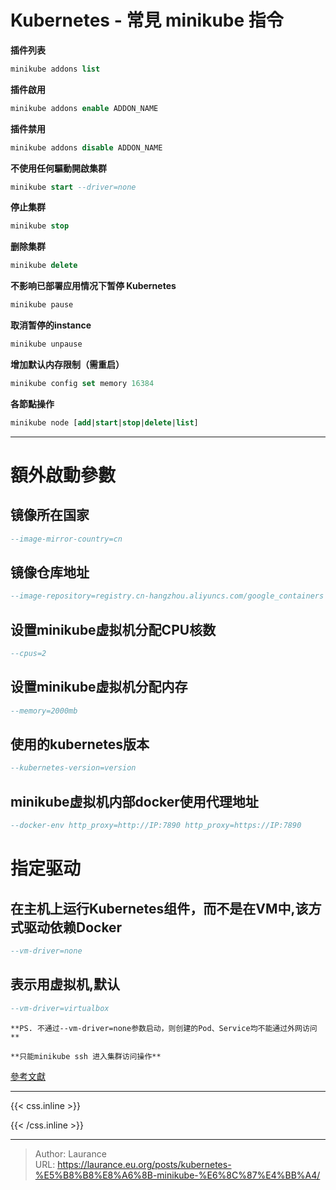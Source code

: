 # Kubernetes - 常見 minikube 指令


**插件列表**

```sql
minikube addons list
```

**插件啟用**

```sql
minikube addons enable ADDON_NAME
```

**插件禁用**

```sql
minikube addons disable ADDON_NAME
```
    
**不使用任何驅動開啟集群**

```sql
minikube start --driver=none
```

**停止集群**

```sql
minikube stop
```
    
**删除集群**

```sql
minikube delete
```

**不影响已部署应用情况下暂停 Kubernetes**

```sql
minikube pause
```
    
**取消暂停的instance**

```sql
minikube unpause
```
    
**增加默认内存限制（需重启）**

```sql
minikube config set memory 16384
```
    
**各節點操作**

```sql
minikube node [add|start|stop|delete|list]
```
    
---------------------------------------------------------------------

**額外啟動參數**
=====

镜像所在国家
---

```sql
--image-mirror-country=cn 
``` 

镜像仓库地址
---
   
```sql
--image-repository=registry.cn-hangzhou.aliyuncs.com/google_containers
```

设置minikube虚拟机分配CPU核数
---
    
```sql
--cpus=2
```

设置minikube虚拟机分配内存
---
    
```sql
--memory=2000mb
```

使用的kubernetes版本
---    

```sql
--kubernetes-version=version
```

minikube虚拟机内部docker使用代理地址
---
    
```sql
--docker-env http_proxy=http://IP:7890 http_proxy=https://IP:7890
```
    
指定驱动
=====

在主机上运行Kubernetes组件，而不是在VM中,该方式驱动依赖Docker
---
    
```sql
--vm-driver=none
```

表示用虚拟机,默认
---
    
```sql
--vm-driver=virtualbox
```
    
`**PS. 不通过--vm-driver=none参数启动，则创建的Pod、Service均不能通过外网访问**`

`**只能minikube ssh 进入集群访问操作**`

[參考文獻](https://juejin.cn/post/7081256561280024606)


***

{{< css.inline >}}
<style>
.emojify {
	font-family: Apple Color Emoji, Segoe UI Emoji, NotoColorEmoji, Segoe UI Symbol, Android Emoji, EmojiSymbols;
	font-size: 2rem;
	vertical-align: middle;
}
@media screen and (max-width:650px) {
  .nowrap {
    display: block;
    margin: 25px 0;
  }
}
</style>
{{< /css.inline >}}


---

> Author: Laurance  
> URL: https://laurance.eu.org/posts/kubernetes-%E5%B8%B8%E8%A6%8B-minikube-%E6%8C%87%E4%BB%A4/  

